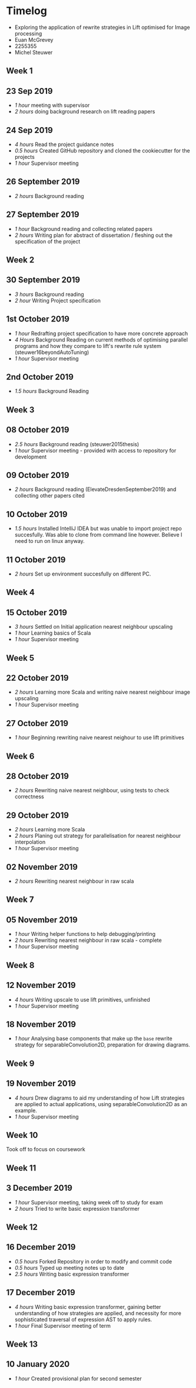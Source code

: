 # Timelog

* Exploring the application of rewrite strategies in Lift optimised for Image processing
* Euan McGrevey
* 2255355
* Michel Steuwer


## Week 1

## 23 Sep 2019

* *1 hour* meeting with supervisor
* *2 hours* doing background research on lift reading papers

## 24 Sep 2019

* *4 hours* Read the project guidance notes
* *0.5 hours* Created GitHub repository and cloned the cookiecutter for the projects 
* *1 hour*  Supervisor meeting

## 26 September 2019

* *2 hours* Background reading 

## 27 September 2019

* *1 hour* Background reading and collecting related papers
* *2 hours* Writing plan for abstract of dissertation / fleshing out the specification of the project

## Week 2

## 30 September 2019

* *3 hours* Background reading
* *2 hour*  Writing Project specification

## 1st October 2019

* *1 hour*  Redrafting project specification to have more concrete approach
* *4 Hours* Background Reading on current methods of optimising parallel programs and how they compare to lift's rewrite rule system (steuwer16beyondAutoTuning)
* *1 hour*  Supervisor meeting

## 2nd October 2019

* *1.5 hours* Background Reading

## Week 3

## 08 October 2019

* *2.5 hours* Background reading (steuwer2015thesis)
* *1 hour* Supervisor meeting - provided with access to repository for development

## 09 October 2019

* *2 hours* Background reading (ElevateDresdenSeptember2019) and collecting other papers cited

## 10 October 2019

* *1.5 hours* Installed IntelliJ IDEA but was unable to import project repo succesfully. Was able to clone from command line however. Believe I need to run on linux anyway.

## 11 October 2019

* *2 hours* Set up environment succesfully on different PC.

## Week 4

## 15 October 2019

* *3 hours* Settled on Initial application nearest neighbour upscaling
* *1 hour*  Learning basics of Scala
* *1 hour* Supervisor meeting 

## Week 5

## 22 October 2019

* *2 hours* Learning more Scala and writing naive nearest neighbour image upscaling
* *1 hour* Supervisor meeting

## 27 October 2019

* *1 hour* Beginning rewriting naive nearest neighour to use lift primitives 

## Week 6

## 28 October 2019

* *2 hours* Rewriting naive nearest neighbour, using tests to check correctness

## 29 October 2019

* *2 hours* Learning more Scala
* *2 hours* Planing out strategy for parallelisation for nearest neighbour interpolation
* *1 hour* Supervisor meeting

## 02 November 2019

* *2 hours* Rewriting nearest neighbour in raw scala

## Week 7

## 05 November 2019

* *1 hour* Writing helper functions to help debugging/printing
* *2 hours* Rewriting nearest neighbour in raw scala - complete 
* *1 hour* Supervisor meeting

## Week 8 

## 12 November 2019

* *4 hours* Writing upscale to use lift primitives, unfinished
* *1 hour* Supervisor meeting

## 18 November 2019

* *1 hour* Analysing base components that make up the `base` rewrite strategy for separableConvolution2D, preparation for drawing diagrams.

## Week 9

## 19 November 2019

* *4 hours* Drew diagrams to aid my understanding of how Lift strategies are applied to actual applications, using separableConvolution2D as an example.
* *1 hour* Supervisor meeting

## Week 10

Took off to focus on coursework

## Week 11

## 3 December 2019

* *1 hour* Supervisor meeting, taking week off to study for exam
* *2 hours* Tried to write basic expression transformer

## Week 12

## 16 December 2019

* *0.5 hours* Forked Repository in order to modify and commit code
* *0.5 hours* Typed up meeting notes up to date
* *2.5 hours* Writing basic expression transformer

## 17 December 2019

* *4 hours* Writing basic expression transformer, gaining better understanding of how strategies are applied, and necessity for more sophisticated traversal of expression AST to apply rules.
* *1 hour* Final Supervisor meeting of term


## Week 13

## 10 January 2020

* *1 hour* Created provisional plan for second semester

